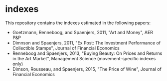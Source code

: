 # indexes

This repository contains the indexes estimated in the following papers:
* Goetzmann, Renneboog, and Spaenjers, 2011, "Art and Money", AER P&P
* Dimnson and Spaenjers, 2011, "Ex Post: The Investment Performance of Collectible Stamps", Journal of Financial Economics
* Renneboog and Spaenjers, 2013, "Buying Beauty: On Prices and Returns in the Art Market", Management Science (movement-specific indexes only)
* Dimson, Rousseau, and Spaenjers, 2015, "The Price of Wine", Journal of Financial Economics
